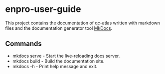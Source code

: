 # enpro-user-guide
This project contains the documentation of qc-atlas written with markdown files and the documentation generator tool [MkDocs](https://www.mkdocs.org/).

## Commands
* mkdocs serve - Start the live-reloading docs server.
* mkdocs build - Build the documentation site.
* mkdocs -h - Print help message and exit.